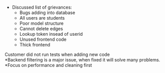 * Discussed list of grievances: 
  * Bugs adding into database 
  * All users are students 
  * Poor model structure 
  * Cannot delete edges 
  * Lookup token insead of userid 
  * Unused frontend code 
  * Thick frontend 

Customer did not run tests when adding new code \
*Backend filtering is a major issue, when fixed it will solve many problems. \
*Focus on performance and cleaning first
